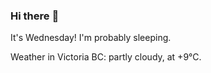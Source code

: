 ### Hi there :wave:

It's Wednesday! I'm probably sleeping.

Weather in Victoria BC: partly cloudy, at +9°C.
